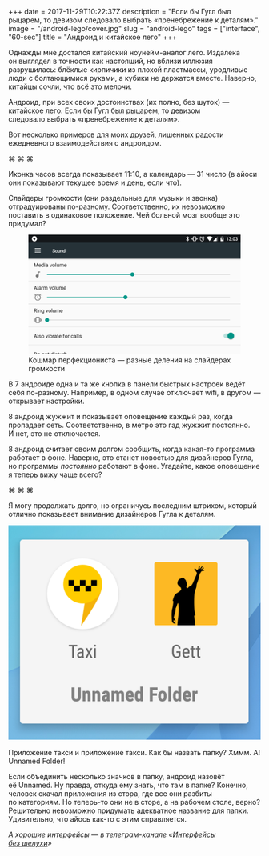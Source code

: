 +++
date = 2017-11-29T10:22:37Z
description = "Если бы Гугл был рыцарем, то девизом следовало выбрать «пренебрежение к деталям»."
image = "/android-lego/cover.jpg"
slug = "android-lego"
tags = ["interface", "60-sec"]
title = "Андроид и китайское лего"
+++

Однажды мне достался китайский ноунейм-аналог лего. Издалека он выглядел в точности как настоящий, но вблизи иллюзия разрушилась: блёклые кирпичики из плохой пластмассы, уродливые люди с болтающимися руками, а кубики не держатся вместе. Наверно, китайцы сочли, что всё это мелочи.

Андроид, при всех своих достоинствах (их полно, без шуток) — китайское лего. Если бы Гугл был рыцарем, то девизом следовало выбрать «пренебрежение к деталям».

Вот несколько примеров для моих друзей, лишенных радости ежедневного взаимодействия с андроидом.

<p class="align-center">⌘&nbsp;⌘&nbsp;⌘</p>

Иконка часов всегда показывает 11:10, а календарь — 31 число (в айоси они показывают текущее время и день, если что).

Слайдеры громкости (они раздельные для музыки и звонка) отградуированы по-разному. Соответственно, их невозможно поставить в одинаковое положение. Чей больной мозг вообще это придумал?

<div class="row">
<div class="col-xs-12 col-sm-8">
<figure>
  <img class="img-bordered" alt="Очень разная громкость" src="android-lego-1.png">
  <figcaption>Кошмар перфекциониста — разные деления на слайдерах громкости</figcaption>
</figure>
</div>
</div>

В 7 андроиде одна и та же кнопка в панели быстрых настроек ведёт себя по-разному. Например, в одном случае отключает wifi, в другом — открывает настройки.

8 андроид жужжит и показывает оповещение каждый раз, когда пропадает сеть. Соответственно, в метро это гад жужжит постоянно. И нет, это не отключается.

8 андроид считает своим долгом сообщить, когда какая-то программа работает в фоне. Наверно, это станет новостью для дизайнеров Гугла, но программы *постоянно* работают в фоне. Угадайте, какое оповещение я теперь вижу чаще всего?

<p class="align-center">⌘&nbsp;⌘&nbsp;⌘</p>

Я могу продолжать долго, но ограничусь последним штрихом, который отлично показывает внимание дизайнеров Гугла к деталям.

<div class="row">
<div class="col-xs-12 col-sm-4">
  <p><img alt="Загадочная папка" src="android-lego-2.png"></p>
</div>
<div class="col-xs-12 col-sm-4">
  <p class="figcaption">Приложение такси и приложение такси. Как бы назвать папку? Хммм. А! Unnamed Folder!</p>
</div>
</div>

Если объединить несколько значков в папку, андроид назовёт её Unnamed. Ну правда, откуда ему знать, что там в папке? Конечно, человек скачал приложения из стора, где все они разбиты по категориям. Но теперь-то они не в сторе, а на рабочем столе, верно? Решительно невозможно придумать адекватное название для папки. Удивительно, что айось как-то с этим справляется.

<div class="row">
<div class="col-xs-12 col-sm-10 col-md-8"><p><em>А хорошие интерфейсы — в телеграм-канале <span class="nowrap"><i class="fa fa-star-o color-sin"></i> «<a href="https://t.me/dangry">Интерфейсы без шелухи</a>»</span></em></p></div>
</div>

